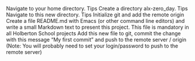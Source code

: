 Navigate to your home directory. Tips
Create a directory alx-zero_day. Tips
Navigate to this new directory. Tips
Initialize git and add the remote origin
Create a file README.md with Emacs (or other command line editors) and write a small Markdown text to present this project. This file is mandatory in all Holberton School projects
Add this new file to git, commit the change with this message “My first commit” and push to the remote server / origin (Note: You will probably need to set your login/password to push to the remote server)
